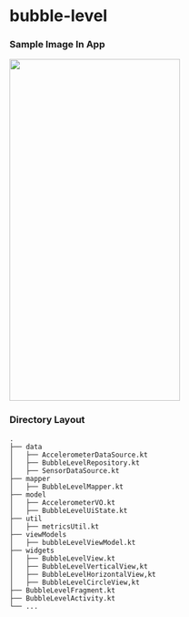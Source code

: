 # bubble-level

### Sample Image In App
<img src="https://user-images.githubusercontent.com/19789884/161499063-085f54a2-7f71-4234-a948-b393bc06b013.png" width="300" height="600"/>

### Directory Layout
    .
    ├── data
    │   ├── AccelerometerDataSource.kt
    │   ├── BubbleLevelRepository.kt
    │   ├── SensorDataSource.kt
    ├── mapper
    │   ├── BubbleLevelMapper.kt
    ├── model
    │   ├── AccelerometerVO.kt
    │   ├── BubbleLevelUiState.kt
    ├── util
    │   ├── metricsUtil.kt
    ├── viewModels
    │   ├── bubbleLevelViewModel.kt
    ├── widgets
    │   ├── BubbleLevelView.kt
    │   ├── BubbleLevelVerticalView,kt
    │   ├── BubbleLevelHorizontalView,kt
    │   ├── BubbleLevelCircleView,kt
    ├── BubbleLevelFragment.kt
    ├── BubbleLevelActivity.kt
    └── ...
